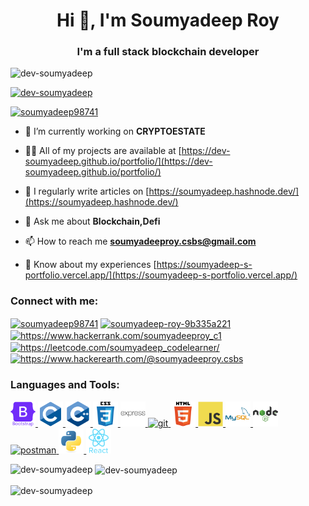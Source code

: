 <h1 align="center">Hi 👋, I'm Soumyadeep Roy</h1>
<h3 align="center">I'm a full stack blockchain developer</h3>

<p align="left"> <img src="https://komarev.com/ghpvc/?username=dev-soumyadeep&label=Profile%20views&color=0e75b6&style=flat" alt="dev-soumyadeep" /> </p>

<p align="left"> <a href="https://github.com/ryo-ma/github-profile-trophy"><img src="https://github-profile-trophy.vercel.app/?username=dev-soumyadeep" alt="dev-soumyadeep" /></a> </p>

<p align="left"> <a href="https://twitter.com/soumyadeep98741" target="blank"><img src="https://img.shields.io/twitter/follow/soumyadeep98741?logo=twitter&style=for-the-badge" alt="soumyadeep98741" /></a> </p>

- 🔭 I’m currently working on **CRYPTOESTATE**

- 👨‍💻 All of my projects are available at [https://dev-soumyadeep.github.io/portfolio/](https://dev-soumyadeep.github.io/portfolio/)

- 📝 I regularly write articles on [https://soumyadeep.hashnode.dev/](https://soumyadeep.hashnode.dev/)

- 💬 Ask me about **Blockchain,Defi**

- 📫 How to reach me **soumyadeeproy.csbs@gmail.com**

- 📄 Know about my experiences [https://soumyadeep-s-portfolio.vercel.app/](https://soumyadeep-s-portfolio.vercel.app/)

<h3 align="left">Connect with me:</h3>
<p align="left">
<a href="https://twitter.com/soumyadeep98741" target="blank"><img align="center" src="https://raw.githubusercontent.com/rahuldkjain/github-profile-readme-generator/master/src/images/icons/Social/twitter.svg" alt="soumyadeep98741" height="30" width="40" /></a>
<a href="https://linkedin.com/in/soumyadeep-roy-9b335a221" target="blank"><img align="center" src="https://raw.githubusercontent.com/rahuldkjain/github-profile-readme-generator/master/src/images/icons/Social/linked-in-alt.svg" alt="soumyadeep-roy-9b335a221" height="30" width="40" /></a>
<a href="https://www.hackerrank.com/https://www.hackerrank.com/soumyadeeproy_c1" target="blank"><img align="center" src="https://raw.githubusercontent.com/rahuldkjain/github-profile-readme-generator/master/src/images/icons/Social/hackerrank.svg" alt="https://www.hackerrank.com/soumyadeeproy_c1" height="30" width="40" /></a>
<a href="https://leetcode.com/soumyadeep_codelearner/" target="blank"><img align="center" src="https://raw.githubusercontent.com/rahuldkjain/github-profile-readme-generator/master/src/images/icons/Social/leet-code.svg" alt="https://leetcode.com/soumyadeep_codelearner/" height="30" width="40" /></a>
<a href="https://www.hackerearth.com/https://www.hackerearth.com/@soumyadeeproy.csbs" target="blank"><img align="center" src="https://raw.githubusercontent.com/rahuldkjain/github-profile-readme-generator/master/src/images/icons/Social/hackerearth.svg" alt="https://www.hackerearth.com/@soumyadeeproy.csbs" height="30" width="40" /></a>
</p>

<h3 align="left">Languages and Tools:</h3>
<p align="left"> <a href="https://getbootstrap.com" target="_blank" rel="noreferrer"> <img src="https://raw.githubusercontent.com/devicons/devicon/master/icons/bootstrap/bootstrap-plain-wordmark.svg" alt="bootstrap" width="40" height="40"/> </a> <a href="https://www.cprogramming.com/" target="_blank" rel="noreferrer"> <img src="https://raw.githubusercontent.com/devicons/devicon/master/icons/c/c-original.svg" alt="c" width="40" height="40"/> </a> <a href="https://www.w3schools.com/cpp/" target="_blank" rel="noreferrer"> <img src="https://raw.githubusercontent.com/devicons/devicon/master/icons/cplusplus/cplusplus-original.svg" alt="cplusplus" width="40" height="40"/> </a> <a href="https://www.w3schools.com/css/" target="_blank" rel="noreferrer"> <img src="https://raw.githubusercontent.com/devicons/devicon/master/icons/css3/css3-original-wordmark.svg" alt="css3" width="40" height="40"/> </a> <a href="https://expressjs.com" target="_blank" rel="noreferrer"> <img src="https://raw.githubusercontent.com/devicons/devicon/master/icons/express/express-original-wordmark.svg" alt="express" width="40" height="40"/> </a> <a href="https://git-scm.com/" target="_blank" rel="noreferrer"> <img src="https://www.vectorlogo.zone/logos/git-scm/git-scm-icon.svg" alt="git" width="40" height="40"/> </a> <a href="https://www.w3.org/html/" target="_blank" rel="noreferrer"> <img src="https://raw.githubusercontent.com/devicons/devicon/master/icons/html5/html5-original-wordmark.svg" alt="html5" width="40" height="40"/> </a> <a href="https://developer.mozilla.org/en-US/docs/Web/JavaScript" target="_blank" rel="noreferrer"> <img src="https://raw.githubusercontent.com/devicons/devicon/master/icons/javascript/javascript-original.svg" alt="javascript" width="40" height="40"/> </a> <a href="https://www.mysql.com/" target="_blank" rel="noreferrer"> <img src="https://raw.githubusercontent.com/devicons/devicon/master/icons/mysql/mysql-original-wordmark.svg" alt="mysql" width="40" height="40"/> </a> <a href="https://nodejs.org" target="_blank" rel="noreferrer"> <img src="https://raw.githubusercontent.com/devicons/devicon/master/icons/nodejs/nodejs-original-wordmark.svg" alt="nodejs" width="40" height="40"/> </a> <a href="https://postman.com" target="_blank" rel="noreferrer"> <img src="https://www.vectorlogo.zone/logos/getpostman/getpostman-icon.svg" alt="postman" width="40" height="40"/> </a> <a href="https://www.python.org" target="_blank" rel="noreferrer"> <img src="https://raw.githubusercontent.com/devicons/devicon/master/icons/python/python-original.svg" alt="python" width="40" height="40"/> </a> <a href="https://reactjs.org/" target="_blank" rel="noreferrer"> <img src="https://raw.githubusercontent.com/devicons/devicon/master/icons/react/react-original-wordmark.svg" alt="react" width="40" height="40"/> </a> </p>

<p><img align="left" src="https://github-readme-stats.vercel.app/api/top-langs?username=dev-soumyadeep&show_icons=true&locale=en&layout=compact" alt="dev-soumyadeep" /></p>

<p>&nbsp;<img align="center" src="https://github-readme-stats.vercel.app/api?username=dev-soumyadeep&show_icons=true&locale=en" alt="dev-soumyadeep" /></p>

<p><img align="center" src="https://github-readme-streak-stats.herokuapp.com/?user=dev-soumyadeep&" alt="dev-soumyadeep" /></p>
